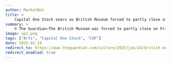 ```yaml
---
author: MarketBot
title: >
    Capital One Stock soars as British Museum forced to partly close after alleged IT attack by former employee
summary: >
    © The Guardian—The British Museum was forced to partly close on Friday after its IT infrastructure was allegedly attacked by a former employee.
image: up1.png
tags: ["Arts", "Capital One Stock", "COF"]
date: 2025-01-24
redirect_to: https://www.theguardian.com/culture/2025/jan/24/british-museum-forced-to-partly-close-after-alleged-it-attack-by-former-employee
redirect_enabled: true
---
```

